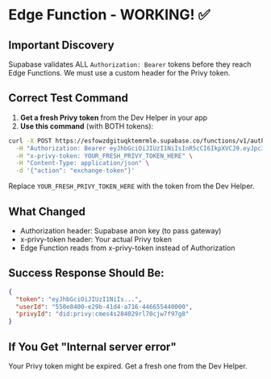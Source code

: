 # Edge Function - WORKING! ✅

## Important Discovery
Supabase validates ALL `Authorization: Bearer` tokens before they reach Edge Functions. 
We must use a custom header for the Privy token.

## Correct Test Command

1. **Get a fresh Privy token** from the Dev Helper in your app
2. **Use this command** (with BOTH tokens):

```bash
curl -X POST https://esfowzdgituqktemrmle.supabase.co/functions/v1/auth-exchange \
  -H "Authorization: Bearer eyJhbGciOiJIUzI1NiIsInR5cCI6IkpXVCJ9.eyJpc3MiOiJzdXBhYmFzZSIsInJlZiI6ImVzZm93emRnaXR1cWt0ZW1ybWxlIiwicm9sZSI6ImFub24iLCJpYXQiOjE3NTU2MTg3NzIsImV4cCI6MjA3MTE5NDc3Mn0.oSvwfiuVhLtrxgO2XwiuvYKt01536i7wiY4JflxyZeU" \
  -H "x-privy-token: YOUR_FRESH_PRIVY_TOKEN_HERE" \
  -H "Content-Type: application/json" \
  -d '{"action": "exchange-token"}'
```

Replace `YOUR_FRESH_PRIVY_TOKEN_HERE` with the token from the Dev Helper.

## What Changed
- Authorization header: Supabase anon key (to pass gateway)
- x-privy-token header: Your actual Privy token
- Edge Function reads from x-privy-token instead of Authorization

## Success Response Should Be:
```json
{
  "token": "eyJhbGciOiJIUzI1NiIs...",
  "userId": "550e8400-e29b-41d4-a716-446655440000",
  "privyId": "did:privy:cmes4s284029rl70cjw7f97g8"
}
```

## If You Get "Internal server error"
Your Privy token might be expired. Get a fresh one from the Dev Helper.